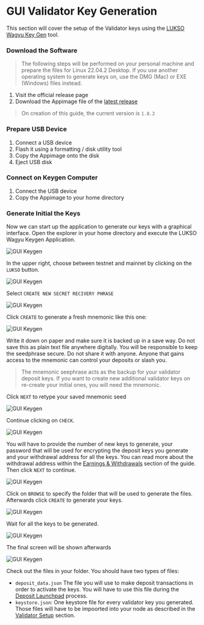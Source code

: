 # GUI Validator Key Generation

This section will cover the setup of the Validator keys using the [LUKSO Wagyu Key Gen](https://github.com/lukso-network/tools-wagyu-key-gen) tool.

### Download the Software

> The following steps will be performed on your personal machine and prepare the files for Linux 22.04.2 Desktop. If you use another operating system to generate keys on, use the DMG (Mac) or EXE (Windows) files instead.

1. Visit the official release page
2. Download the Appimage file of the [latest release](https://github.com/lukso-network/tools-wagyu-key-gen/releases)

> On creation of this guide, the current version is `1.8.2`

### Prepare USB Device

1. Connect a USB device
2. Flash it using a formatting / disk utility tool
3. Copy the Appimage onto the disk
4. Eject USB disk

### Connect on Keygen Computer

1. Connect the USB device
2. Copy the Appimage to your home directory

### Generate Initial the Keys

Now we can start up the application to generate our keys with a graphical interface. Open the explorer in your home directory and execute the LUKSO Wagyu Keygen Application.

![GUI Keygen](/img/gui_keygen_1.png)

In the upper right, choose between testnet and mainnet by clicking on the `LUKSO` button.

![GUI Keygen](/img/gui_keygen_2.png)

Select `CREATE NEW SECRET RECIVERY PHRASE`

![GUI Keygen](/img/gui_keygen_3.png)

Click `CREATE` to generate a fresh mnemonic like this one:

![GUI Keygen](/img/gui_keygen_4.png)

Write it down on paper and make sure it is backed up in a save way. Do not save this as plain text file anywhere digitally. You will be responsible to keep the seedphrase secure. Do not share it with anyone. Anyone that gains access to the mnemonic can control your deposits or slash you.

> The mnemonic seephrase acts as the backup for your validator deposit keys. If you want to create new additional validator keys on re-create your initial ones, you will need the mnemonic.

Click `NEXT` to retype your saved mnemonic seed

![GUI Keygen](/img/gui_keygen_5.png)

Continue clicking on `CHECK`.

![GUI Keygen](/img/gui_keygen_6.png)

You will have to provide the number of new keys to generate, your password that will be used for encrypting the deposit keys you generate and your withdrawal address for all the keys. You can read more about the withdrawal address within the [Earnings & Withdrawals](/6-blockchain-clients/02-network-theory.md) section of the guide.
Then click `NEXT` to continue.

![GUI Keygen](/img/gui_keygen_7.png)

Click on `BROWSE` to specify the folder that will be used to generate the files. Afterwards click `CREATE` to generate your keys.

![GUI Keygen](/img/gui_keygen_8.png)

Wait for all the keys to be generated.

![GUI Keygen](/img/gui_keygen_9.png)

The final screen will be shown afterwards

![GUI Keygen](/img/gui_keygen_10.png)

Check out the files in your folder. You should have two types of files:

- `deposit_data.json` The file you will use to make deposit transactions in order to activate the keys. You will have to use this file during the [Deposit Launchpad](/validator-key-stake/) process.
- `keystore.json`: One keystore file for every validator key you generated. Those files will have to be impoorted into your node as described in the [Validator Setup](/6-blockchain-clients/09-validator-setup.md) section.

